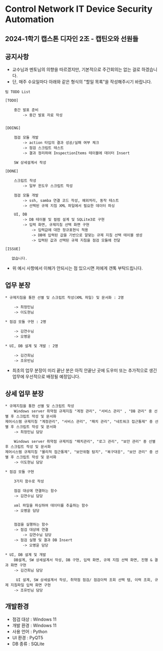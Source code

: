 # Control Network IT Device Security Automation
## 2024-1학기 캡스톤 디자인 2조 - 캡틴오와 선원들

## 공지사항
- 교수님과 멘토님의 의향을 따르겠지만, 기본적으로 주간회의는 없는 걸로 하겠습니다.
- 단, 매주 수요일마다 아래와 같은 형식의 "할일 목록"을 작성해주시기 바랍니다.
```
팀 TODO List

[TODO]

    중간 발표 준비
        -> 중간 발표 자료 작성
    

[DOING]

    점검 모듈 개발
        -> action 타입의 결과 성공/실패 여부 체크
        -> 점검 스크립트 테스트
        -> 결과 정리하여 InspectionItems 테이블에 데이터 Insert
    
    SW 상세설계서 작성

[DONE]

    스크립트 작성
        -> 일부 윈도우 스크립트 작성

    점검 모듈 개발
        -> ssh, samba 연결 코드 작성, 예외처리, 동작 테스트
        -> 선택된 규제 지침 XML 파일에서 필요한 데이터 파싱

    UI, DB
        -> DB 테이블 및 컬럼 설계 및 SQLite3로 구현
        -> 입력 화면, 규제지침 선택 화면 구현
            -> 입력값에 대한 정규표현식 적용
            -> DB에 입력된 값을 기반으로 알맞는 규제 지침 선택 테이블 생성
            -> 입력된 값과 선택된 규제 지침을 점검 모듈에 전달 

[ISSUE]

   없습니다.

```
- 위 예시 사항에서 이해가 안되시는 점 있으시면 저에게 갠톡 부탁드립니다.

## 업무 분장

```
* 규제지침을 통한 선별 및 스크립트 작성(XML 파일) 및 문서화 : 2명

	-> 최정민님
	-> 이도현님

* 점검 모듈 구현 : 2명
 
	-> 김연수님
	-> 오병윤

* UI, DB 설계 및 개발 : 2명

	-> 김건희님
	-> 조유빈님

```
- 최초의 업무 분장이 미리 끝난 분은 아직 안끝난 곳에 도우미 또는 추가적으로 생긴 업무에 우선적으로 배정될 예정입니다.


## 상세 업무 분장
```
* 규제지침을 통한 선별 및 스크립트 작성
    Windows server 취약점 규제지침 "계정 관리", "서비스 관리" , "DB 관리" 중 선별 후 스크립트 작성 및 문서화
제어시스템 규제지침 "계정관리", "서비스 관리", "패치 관리", "네트워크 접근통제" 중 선별 후 스크립트 작성 및 문서화
    -> 최정민님 담당

    Windows server 취약점 규제치짐 "패치관리", "로그 관리", "보안 관리" 중 선별 후 스크립트 작성 및 문서화
제어시스템 규제지침 "물리적 접근통제", "보안위협 탐지", "복구대응", "보안 관리" 중 선별 후 스크립트 작성 및 문서화
    -> 이도현님 담당

* 점검 모듈 구현

    3가지 함수로 작성

    점검 대상에 연결하는 함수
    -> 김연수님 담당

    xml 파일을 파싱하여 데이터를 추출하는 함수
    -> 오병윤 담당


    점검을 실행하는 함수
    -> 점검 대상에 연결
        -> 김연수님 담당
    -> 점검 실행 및 결과 DB Insert
        -> 오병윤 담당

* UI, DB 설계 및 개발
    DB설계, SW 상세설계서 작성, DB 구현, 입력 화면, 규제 지침 선택 화면, 진행 & 결과 화면 구현
    -> 김건희님 담당

     UI 설계, SW 상세설계서 작성, 취약점 점검/ 점검이력 조회 선택 탭, 이력 조회, 규제 지침파일 입력 화면 구현
    -> 조유빈님 담당
```

## 개발환경
- 점검 대상 : Windows 11
- 개발 환경 : Windows 11
- 사용 언어 : Python
- UI 환경 : PyQT5
- DB 종류 : SQLite
